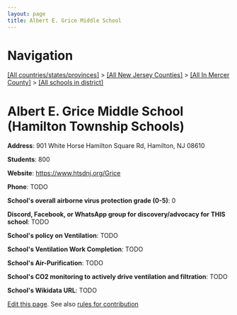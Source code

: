 ```yaml
---
layout: page
title: Albert E. Grice Middle School
---
```

# Navigation

[[All countries/states/provinces]](../../../..) > [[All New Jersey Counties]](../../..) > [[All In Mercer County]](../..) > [[All schools in district]](..)

# Albert E. Grice Middle School (Hamilton Township Schools)

**Address**: 901 White Horse Hamilton Square Rd, Hamilton, NJ 08610

**Students**: 800

**Website**: <https://www.htsdnj.org/Grice>

**Phone**: TODO

**School's overall airborne virus protection grade (0-5)**: 0

**Discord, Facebook, or WhatsApp group for discovery/advocacy for THIS school**: TODO

**School's policy on Ventilation**: TODO

**School's Ventilation Work Completion**: TODO

**School's Air-Purification**: TODO

**School's CO2 monitoring to actively drive ventilation and filtration**: TODO

**School's Wikidata URL**: TODO


[Edit this page](https://github.com/ventilate-schools/NJ/edit/main/./Mercer/Hamilton_Township_Schools/Albert_E._Grice_Middle_School.md). See also [rules for contribution](../../../contribution-rules/)